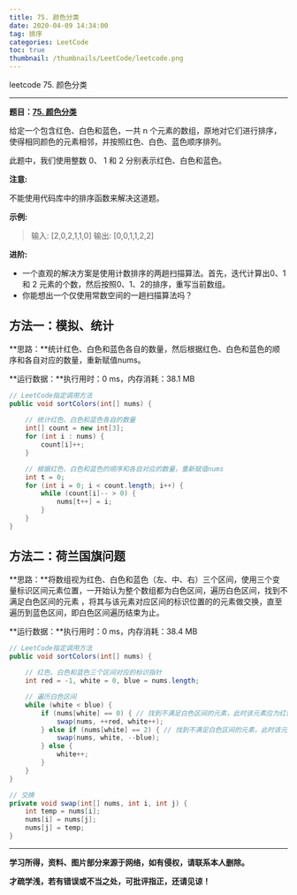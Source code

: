 ```yaml
---
title: 75. 颜色分类
date: 2020-04-09 14:34:00
tag: 排序
categories: LeetCode
toc: true
thumbnail: /thumbnails/LeetCode/leetcode.png
---
```


leetcode 75. 颜色分类

<!--more-->

---

**题目：[75. 颜色分类](https://leetcode-cn.com/problems/sort-colors/)**

给定一个包含红色、白色和蓝色，一共 n 个元素的数组，原地对它们进行排序，使得相同颜色的元素相邻，并按照红色、白色、蓝色顺序排列。

此题中，我们使用整数 0、 1 和 2 分别表示红色、白色和蓝色。

**注意:**

不能使用代码库中的排序函数来解决这道题。

**示例:**

> 输入: [2,0,2,1,1,0]
> 输出: [0,0,1,1,2,2]

**进阶:**

* 一个直观的解决方案是使用计数排序的两趟扫描算法。首先，迭代计算出0、1 和 2 元素的个数，然后按照0、1、2的排序，重写当前数组。
* 你能想出一个仅使用常数空间的一趟扫描算法吗？

## 方法一：模拟、统计

**思路：**统计红色、白色和蓝色各自的数量，然后根据红色、白色和蓝色的顺序和各自对应的数量，重新赋值nums。

**运行数据：**执行用时：0 ms，内存消耗：38.1 MB

```java
// LeetCode指定调用方法
public void sortColors(int[] nums) {
		
    // 统计红色、白色和蓝色各自的数量
    int[] count = new int[3];
    for (int i : nums) {
        count[i]++;
    }

    // 根据红色、白色和蓝色的顺序和各自对应的数量，重新赋值nums
    int t = 0;
    for (int i = 0; i < count.length; i++) {
        while (count[i]-- > 0) {
            nums[t++] = i;
        }
    }
}
```

## 方法二：荷兰国旗问题

**思路：**将数组视为红色、白色和蓝色（左、中、右）三个区间，使用三个变量标识区间元素位置，一开始认为整个数组都为白色区间，遍历白色区间，找到不满足白色区间的元素 ，将其与该元素对应区间的标识位置的的元素做交换，直至遍历到蓝色区间，即白色区间遍历结束为止。

**运行数据：**执行用时：0 ms，内存消耗：38.4 MB

```java
// LeetCode指定调用方法
public void sortColors(int[] nums) {
		
    // 红色、白色和蓝色三个区间对应的标识指针
    int red = -1, white = 0, blue = nums.length;

    // 遍历白色区间
    while (white < blue) {
        if (nums[white] == 0) { // 找到不满足白色区间的元素，此时该元素应为红色区间
            swap(nums, ++red, white++);
        } else if (nums[white] == 2) { // 找到不满足白色区间的元素，此时该元素应为蓝色区间
            swap(nums, white, --blue);
        } else {
            white++;
        }
    }
}

// 交换
private void swap(int[] nums, int i, int j) {
    int temp = nums[i];
    nums[i] = nums[j];
    nums[j] = temp;
}
```

---

**学习所得，资料、图片部分来源于网络，如有侵权，请联系本人删除。**

**才疏学浅，若有错误或不当之处，可批评指正，还请见谅！**